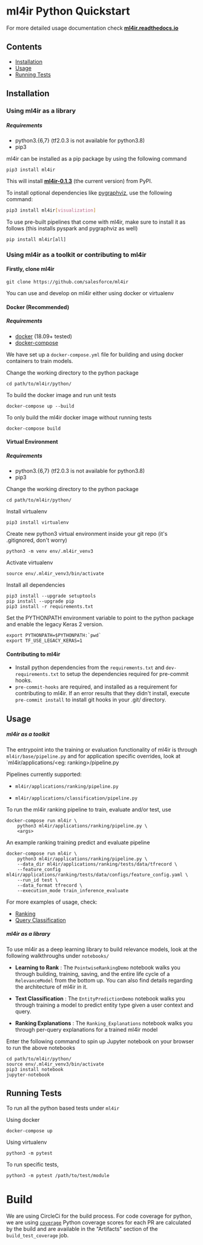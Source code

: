 # ml4ir Python Quickstart

For more detailed usage documentation check **[ml4ir.readthedocs.io](https://ml4ir.readthedocs.io/en/latest/)**


## Contents
* [Installation](#installation)
* [Usage](#usage)
* [Running Tests](#running-tests)

## Installation

### Using ml4ir as a library

##### Requirements

* python3.{6,7} (tf2.0.3 is not available for python3.8)
* pip3

ml4ir can be installed as a pip package by using the following command

```
pip3 install ml4ir
```

This will install **[ml4ir-0.1.3](https://pypi.org/project/ml4ir/)** (the current version) from PyPI.

To install optional dependencies like [pygraphviz](https://pygraphviz.github.io/documentation/stable/install.html), use the following command:
```bash
pip3 install ml4ir[visualization]
```

To use pre-built pipelines that come with ml4ir, make sure to install it as follows (this installs pyspark and pygraphviz as well)

```
pip install ml4ir[all]
```

### Using ml4ir as a toolkit or contributing to ml4ir

#### Firstly, clone ml4ir
```
git clone https://github.com/salesforce/ml4ir
```

You can use and develop on ml4ir either using docker or virtualenv

#### Docker (Recommended)

##### Requirements

* [docker](https://www.docker.com/) (18.09+ tested)
* [docker-compose](https://docs.docker.com/compose/)

We have set up a `docker-compose.yml` file for building and using docker containers to train models.

Change the working directory to the python package
```
cd path/to/ml4ir/python/
```

To build the docker image and run unit tests
```
docker-compose up --build
```

To only build the ml4ir docker image without running tests
```
docker-compose build
```

#### Virtual Environment

##### Requirements

* python3.{6,7} (tf2.0.3 is not available for python3.8)
* pip3

Change the working directory to the python package
```
cd path/to/ml4ir/python/
```

Install virtualenv
```
pip3 install virtualenv
```

Create new python3 virtual environment inside your git repo (it's .gitignored, don't worry)
```
python3 -m venv env/.ml4ir_venv3
```

Activate virtualenv
```
source env/.ml4ir_venv3/bin/activate
```

Install all dependencies
```
pip3 install --upgrade setuptools
pip install --upgrade pip
pip3 install -r requirements.txt
```

Set the PYTHONPATH environment variable to point to the python package and enable the legacy Keras 2 version.
```
export PYTHONPATH=$PYTHONPATH:`pwd`
export TF_USE_LEGACY_KERAS=1
```

#### Contributing to ml4ir
* Install python dependencies from the `requirements.txt` and `dev-requirements.txt` to setup the dependencies required for pre-commit hooks.
* `pre-commit-hooks` are required, and installed as a requirement for contributing to ml4ir.
  If an error results that they didn't install, execute `pre-commit install` to install git hooks in your .git/ directory.

## Usage

##### ml4ir as a toolkit
The entrypoint into the training or evaluation functionality of ml4ir is through `ml4ir/base/pipeline.py` and for application specific overrides, look at `ml4ir/applications/<eg: ranking>/pipeline.py

Pipelines currently supported:

* `ml4ir/applications/ranking/pipeline.py`

* `ml4ir/applications/classification/pipeline.py`

To run the ml4ir ranking pipeline to train, evaluate and/or test, use
```
docker-compose run ml4ir \
    python3 ml4ir/applications/ranking/pipeline.py \
    <args>
```

An example ranking training predict and evaluate pipeline
```
docker-compose run ml4ir \
	python3 ml4ir/applications/ranking/pipeline.py \
	--data_dir ml4ir/applications/ranking/tests/data/tfrecord \
	--feature_config ml4ir/applications/ranking/tests/data/configs/feature_config.yaml \
	--run_id test \
	--data_format tfrecord \
	--execution_mode train_inference_evaluate
```

For more examples of usage, check:
* [Ranking](ml4ir/applications/ranking/README.md)
* [Query Classification](ml4ir/applications/classification/README.md)

##### ml4ir as a library

To use ml4ir as a deep learning library to build relevance models, look at the following walkthroughs under `notebooks/`

* **Learning to Rank** : The `PointwiseRankingDemo` notebook walks you through building, training, saving, and the entire life cycle of a `RelevanceModel` from the bottom up. You can also find details regarding the architecture of ml4ir in it.

* **Text Classification** : The `EntityPredictionDemo` notebook walks you through training a model to predict entity type given a user context and query.

* **Ranking Explanations** : The `Ranking_Explanations` notebook walks you through per-query explanations for a trained ml4ir model

Enter the following command to spin up Jupyter notebook on your browser to run the above notebooks
```
cd path/to/ml4ir/python/
source env/.ml4ir_venv3/bin/activate
pip3 install notebook
jupyter-notebook
```

## Running Tests
To run all the python based tests under `ml4ir`

Using docker
```
docker-compose up
```

Using virtualenv
```
python3 -m pytest
```

To run specific tests,
```
python3 -m pytest /path/to/test/module
```

# Build
We are using CircleCi for the build process.
For code coverage for python, we are using [`coverage`](https://coverage.readthedocs.io/en/v4.5.x/cmd.html)
Python coverage scores for each PR are calculated by the build and are available in the "Artifacts" section
of the `build_test_coverage` job.